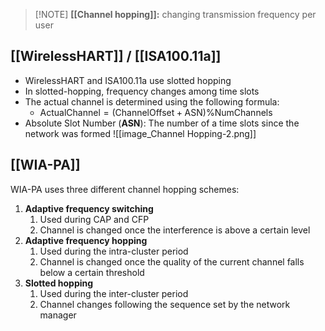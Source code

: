 > [!NOTE] **[[Channel hopping]]:** changing transmission frequency per user
## [[WirelessHART]] / [[ISA100.11a]]
- WirelessHART and ISA100.11a use slotted hopping
- In slotted-hopping, frequency changes among time slots
- The actual channel is determined using the following formula:
	- $\text{ActualChannel}=(\text{ChannelOffset}+\text{ASN})\%\text{NumChannels}$ 
- Absolute Slot Number (**ASN**): The number of a time slots since the network was formed
![[image_Channel Hopping-2.png]]

## [[WIA-PA]]
WIA-PA uses three different channel hopping schemes:
1) **Adaptive frequency switching**
	1)  Used during CAP and CFP
	2) Channel is changed once the interference is above a certain level
2) **Adaptive frequency hopping**
	1) Used during the intra-cluster period
	2) Channel is changed once the quality of the current channel falls below a certain threshold
3) **Slotted hopping**
	1) Used during the inter-cluster period
	2) Channel changes following the sequence set by the network manager
